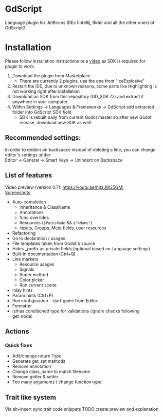 # GdScript

Language plugin for JetBrains IDEs (Intellij, Rider and all the other ones) of GdScript2

# Installation

Please follow installation instructions or a [video](./documentation/installtion.md) as SDK is required for plugin to work.

1. Download the plugin from Marketplace
   - There are currently 2 plugins, use the one from "IceExplosive"
2. Restart the IDE, due to unknown reasons, some parts like Highlighting is not working right after installation
3. Download an SDK from this repository (GD_SDK.7z) and extract it anywhere in your computer
4. Within Settings -> Languages & Frameworks -> GdScript add extracted folder into GdScript SDK field
   - SDK is rebuilt daily from current Godot master so after new Godot release, download new SDK as well

## Recommended settings:
In order to dedent on backspace instead of deleting a line, you can change editor's settings under:  
Editor -> General -> Smart Keys -> Unindent on Backspace

## List of features

Video preview (version 0.7): https://youtu.be/hjtzJW25GMI  
[Screenshots](./documentation/features.md)  

- Auto-completion
  - Inheritance & ClassName
  - Annotations
  - func overrides
  - Resources (`$Path/Node` && `$"%Name"`)
  - Inputs, Groups, Meta fields, user resources
- Refactoring
- Go to declaration / usages
- File templates taken from Godot's source
- Hides _prefix as private fields (optional based on Language settings)
- Built-in documentation (Ctrl+Q)
- Line markers
  - Resource usages  
  - Signals  
  - Super method
  - Color picker
  - Run current scene
- Inlay hints  
- Param hints (Ctrl+P)  
- Run configuration - start game from Editor
- Formatter
- is/has conditioned type for validations (ignore checks following get_node)

## Actions
### Quick fixes
- Add/change return Type
- Generate get_set methods
- Remove annotation
- Change class_name to match filename
- Remove getter & setter
- Too many arguments / change function type

## Trait like system
Via alt+insert sync trait code snippets
TODO create preview and explanation
